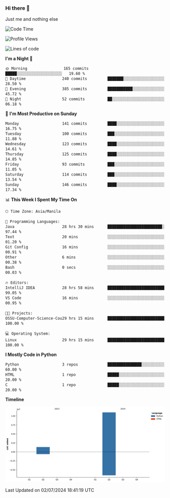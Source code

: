 ### Hi there 👋

Just me and nothing else


<!--START_SECTION:waka-->
![Code Time](http://img.shields.io/badge/Code%20Time-463%20hrs%2055%20mins-blue)

![Profile Views](http://img.shields.io/badge/Profile%20Views-7-blue)

![Lines of code](https://img.shields.io/badge/From%20Hello%20World%20I%27ve%20Written-12.3%20million%20lines%20of%20code-blue)

**I'm a Night 🦉** 

```text
🌞 Morning                165 commits         █████░░░░░░░░░░░░░░░░░░░░   19.60 % 
🌆 Daytime                240 commits         ███████░░░░░░░░░░░░░░░░░░   28.50 % 
🌃 Evening                385 commits         ███████████░░░░░░░░░░░░░░   45.72 % 
🌙 Night                  52 commits          ██░░░░░░░░░░░░░░░░░░░░░░░   06.18 % 
```
📅 **I'm Most Productive on Sunday** 

```text
Monday                   141 commits         ████░░░░░░░░░░░░░░░░░░░░░   16.75 % 
Tuesday                  100 commits         ███░░░░░░░░░░░░░░░░░░░░░░   11.88 % 
Wednesday                123 commits         ████░░░░░░░░░░░░░░░░░░░░░   14.61 % 
Thursday                 125 commits         ████░░░░░░░░░░░░░░░░░░░░░   14.85 % 
Friday                   93 commits          ███░░░░░░░░░░░░░░░░░░░░░░   11.05 % 
Saturday                 114 commits         ███░░░░░░░░░░░░░░░░░░░░░░   13.54 % 
Sunday                   146 commits         ████░░░░░░░░░░░░░░░░░░░░░   17.34 % 
```


📊 **This Week I Spent My Time On** 

```text
🕑︎ Time Zone: Asia/Manila

💬 Programming Languages: 
Java                     28 hrs 30 mins      ████████████████████████░   97.44 % 
Text                     20 mins             ░░░░░░░░░░░░░░░░░░░░░░░░░   01.20 % 
Git Config               16 mins             ░░░░░░░░░░░░░░░░░░░░░░░░░   00.91 % 
Other                    6 mins              ░░░░░░░░░░░░░░░░░░░░░░░░░   00.38 % 
Bash                     0 secs              ░░░░░░░░░░░░░░░░░░░░░░░░░   00.03 % 

🔥 Editors: 
IntelliJ IDEA            28 hrs 58 mins      █████████████████████████   99.05 % 
VS Code                  16 mins             ░░░░░░░░░░░░░░░░░░░░░░░░░   00.95 % 

🐱‍💻 Projects: 
OSSU-Computer-Science-Cou29 hrs 15 mins      █████████████████████████   100.00 % 

💻 Operating System: 
Linux                    29 hrs 15 mins      █████████████████████████   100.00 % 
```

**I Mostly Code in Python** 

```text
Python                   3 repos             ███████████████░░░░░░░░░░   60.00 % 
HTML                     1 repo              █████░░░░░░░░░░░░░░░░░░░░   20.00 % 
C                        1 repo              █████░░░░░░░░░░░░░░░░░░░░   20.00 % 
```



**Timeline**

![Lines of Code chart](https://raw.githubusercontent.com/brutist/brutist/main/assets/bar_graph.png)


 Last Updated on 02/07/2024 18:41:19 UTC
<!--END_SECTION:waka-->
